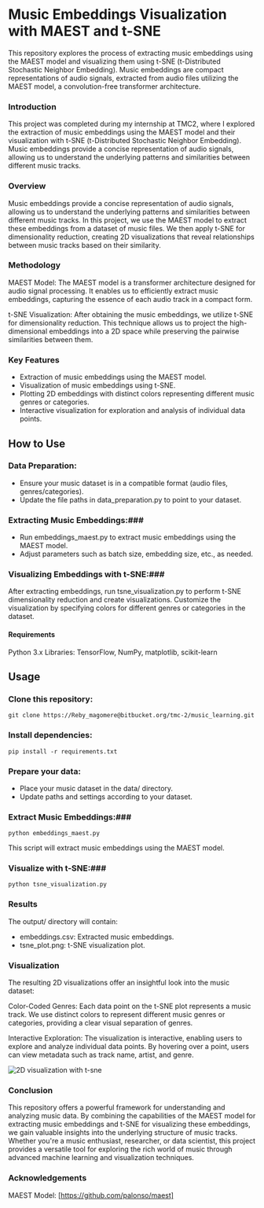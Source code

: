 # Music Embeddings Visualization with MAEST and t-SNE #

This repository explores the process of extracting music embeddings using the MAEST model and visualizing them using t-SNE (t-Distributed Stochastic Neighbor Embedding). 
Music embeddings are compact representations of audio signals, extracted from audio files utilizing the MAEST model, a convolution-free transformer architecture.

### Introduction ###

This project was completed during my internship at TMC2, where I explored the extraction of music embeddings using the MAEST model and their visualization with t-SNE (t-Distributed Stochastic Neighbor Embedding). 
Music embeddings provide a concise representation of audio signals, allowing us to understand the underlying patterns and similarities between different music tracks.

### Overview ###

Music embeddings provide a concise representation of audio signals, allowing us to understand the underlying patterns and similarities between different music tracks. 
In this project, we use the MAEST model to extract these embeddings from a dataset of music files. 
We then apply t-SNE for dimensionality reduction, creating 2D visualizations that reveal relationships between music tracks based on their similarity.

### Methodology ###
MAEST Model: The MAEST model is a transformer architecture designed for audio signal processing. It enables us to efficiently extract music embeddings, capturing the essence of each audio track in a compact form.

t-SNE Visualization: After obtaining the music embeddings, we utilize t-SNE for dimensionality reduction. This technique allows us to project the high-dimensional embeddings into a 2D space while preserving the pairwise similarities between them.

### Key Features ###

- Extraction of music embeddings using the MAEST model.
- Visualization of music embeddings using t-SNE.
- Plotting 2D embeddings with distinct colors representing different music genres or categories.
- Interactive visualization for exploration and analysis of individual data points.

## How to Use ##
### Data Preparation: ###

* Ensure your music dataset is in a compatible format (audio files, genres/categories).
* Update the file paths in data_preparation.py to point to your dataset.

### Extracting Music Embeddings:###

* Run embeddings_maest.py to extract music embeddings using the MAEST model.
* Adjust parameters such as batch size, embedding size, etc., as needed.
### Visualizing Embeddings with t-SNE:###

After extracting embeddings, run tsne_visualization.py to perform t-SNE dimensionality reduction and create visualizations.
Customize the visualization by specifying colors for different genres or categories in the dataset.
#### Requirements ####
Python 3.x
Libraries: TensorFlow, NumPy, matplotlib, scikit-learn
## Usage ##
### Clone this repository: ###

```
git clone https://Reby_magomere@bitbucket.org/tmc-2/music_learning.git
```
### Install dependencies: ###


```
pip install -r requirements.txt
```

### Prepare your data: ###

* Place your music dataset in the data/ directory.
* Update paths and settings according to your dataset.

### Extract Music Embeddings:###


```
python embeddings_maest.py
```

This script will extract music embeddings using the MAEST model.

### Visualize with t-SNE:###

```
python tsne_visualization.py
```

### Results ###
The output/ directory will contain:
* embeddings.csv: Extracted music embeddings.
* tsne_plot.png: t-SNE visualization plot.

### Visualization ###
The resulting 2D visualizations offer an insightful look into the music dataset:

Color-Coded Genres: Each data point on the t-SNE plot represents a music track. We use distinct colors to represent different music genres or categories, providing a clear visual separation of genres.

Interactive Exploration: The visualization is interactive, enabling users to explore and analyze individual data points. By hovering over a point, users can view metadata such as track name, artist, and genre.

![2D visualization with t-sne](master/plot.png)

### Conclusion ###
This repository offers a powerful framework for understanding and analyzing music data. By combining the capabilities of the MAEST model for extracting music embeddings and t-SNE for visualizing these embeddings, we gain valuable insights into the underlying structure of music tracks. Whether you're a music enthusiast, researcher, or data scientist, this project provides a versatile tool for exploring the rich world of music through advanced machine learning and visualization techniques.

### Acknowledgements ###
MAEST Model: [https://github.com/palonso/maest]

